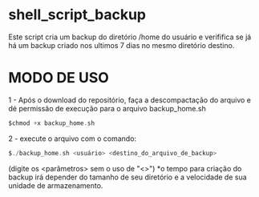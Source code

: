 # shell_script_backup
Este script cria um backup do diretório /home do usuário e verififica se já há um backup criado nos ultimos 7 dias no mesmo diretório destino.

# MODO DE USO
1 - Após o download do repositório, faça a descompactação do arquivo e dé permissão de execução para o arquivo backup_home.sh
```go
$chmod +x backup_home.sh
```
2 - execute o arquivo com o comando: 
```go
$./backup_home.sh <usuário> <destino_do_arquivo_de_backup>
```
(digite os <parâmetros> sem o uso de "<>")
*o tempo para criação do backup irá depender do tamanho de seu diretório e a velocidade de sua unidade de armazenamento.
